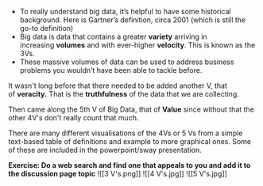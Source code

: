 -   To really understand big data, it’s helpful to have some historical background. Here is Gartner’s definition, circa 2001 (which is still the go-to definition)
-   Big data is data that contains a greater **variety** arriving in increasing **volumes** and with ever-higher **velocity**. This is known as the 3Vs.
-   These massive volumes of data can be used to address business problems you wouldn’t have been able to tackle before.

It wasn't long before that there needed to be added another V, that of **veracity.** That is the **truthfulness** of the data that we are collecting.

Then came along the 5th V of Big Data, that of **Value** since without that the other 4V's don't really count that much.

There are many different visualisations of the 4Vs or 5 Vs from a simple text-based table of definitions and example to more graphical ones. Some of these are included in the powerpoint/sway presentation.

**Exercise: Do a web search and find one that appeals to you and add it to the discussion page topic**
![[3 V's.png]]
![[4 V's.jpg]]
![[5 V's.jpg]]